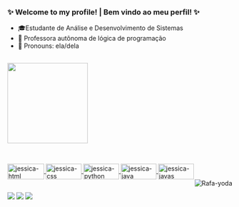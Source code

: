 ### ✨ Welcome to my profile! | Bem vindo ao meu perfil! ✨

- 🎓Estudante de Análise e Desenvolvimento de Sistemas 
- 📌 Professora autônoma de lógica de programação 
- 🎀 Pronouns: ela/dela 

## 

<div>
  <a href="https://github.com/JessicaMotta">
  <img height="180em" src="https://github-readme-stats.vercel.app/api/top-langs/?username=JessicaMotta&layout=compact&langs_count=7&theme=dark"/>
</div>
  
##
  
  <div style="display: inline_block"><br>
  <img align="center" alt="jessica-html" height="35" width="82" src="https://img.shields.io/badge/HTML5-E34F26?style=for-the-badge&logo=html5&logoColor=white">
  <img align="center" alt="jessica-css" height="35" width="80" src="https://img.shields.io/badge/CSS3-1572B6?style=for-the-badge&logo=css3&logoColor=white">
  <img align="center" alt="jessica-python" height="35" width="80" src="https://img.shields.io/badge/Python-14354C?style=for-the-badge&logo=python&logoColor=white">
  <img align="center" alt="jessica-java" height="35" width="80" src="https://img.shields.io/badge/Java-ED8B00?style=for-the-badge&logo=java&logoColor=white">
  <img align="center" alt="jessica-javas" height="35" width="80" src="https://img.shields.io/badge/JavaScript-F7DF1E?style=for-the-badge&logo=javascript&logoColor=black">
  <img align="right" alt="Rafa-yoda" src="https://i.picasion.com/pic91/3ab48ee757022bfb022dd6f3006f3c89.gif">
</div>
  
##
  
<div>
      <a href="https://www.linkedin.com/in/jessicamotabispo/" target="_blank"><img src="https://img.shields.io/badge/LinkedIn-0077B5?style=for-the-badge&logo=linkedin&logoColor=white" target="_blank"></a> 
      <a href="https://www.instagram.com/_jess_inc/" target="_blank"><img src="https://img.shields.io/badge/Instagram-E4405F?style=for-the-badge&logo=instagram&logoColor=white" target="_blank"></a> 
      <a href="https://discord.com/channels/@me"><img src="https://img.shields.io/badge/Discord-7289DA?style=for-the-badge&logo=discord&logoColor=white" target="_blank"></a>    
  </div>
 
